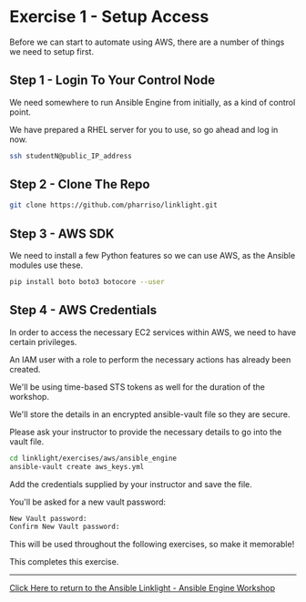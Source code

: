 # Exercise 1 - Setup Access

Before we can start to automate using AWS, there are a number of things we need to setup first.

## Step 1 - Login To Your Control Node

We need somewhere to run Ansible Engine from initially, as a kind of control point.

We have prepared a RHEL server for you to use, so go ahead and log in now.

```bash
ssh studentN@public_IP_address
```

## Step 2 - Clone The Repo

```bash
git clone https://github.com/pharriso/linklight.git
```

## Step 3 - AWS SDK
We need to install a few Python features so we can use AWS, as the Ansible modules use these.

```bash
pip install boto boto3 botocore --user
```

## Step 4 - AWS Credentials

In order to access the necessary EC2 services within AWS, we need to have certain privileges.

An IAM user with a role to perform the necessary actions has already been created.

We'll be using time-based STS tokens as well for the duration of the workshop.

We'll store the details in an encrypted ansible-vault file so they are secure.

Please ask your instructor to provide the necessary details to go into the vault file.

```bash
cd linklight/exercises/aws/ansible_engine
ansible-vault create aws_keys.yml
```

Add the credentials supplied by your instructor and save the file.

You'll be asked for a new vault password:

```bash
New Vault password:
Confirm New Vault password:
```

This will be used throughout the following exercises, so make it memorable!

This completes this exercise.

---

[Click Here to return to the Ansible Linklight - Ansible Engine Workshop](../../README.md)
